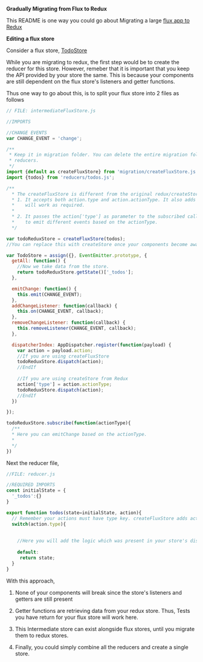 **Gradually Migrating from Flux to Redux**

This README is one way you could go about Migrating a large [ flux app to Redux](http://redux.js.org/docs/recipes/MigratingToRedux.html)



**Editing a flux store**

Consider a flux store, [TodoStore](https://facebook.github.io/flux/docs/todo-list.html#creating-stores)

While you are migrating to redux, the first step would be to create the reducer for this store. However, remeber that it is important that you keep the API provided by your store the same. This is because your components are still dependent on the flux store's listeners and getter functions.

Thus one way to go about this, is to split your flux store into 2 files as follows

```javascript
// FILE: intermediateFluxStore.js

//IMPORTS

//CHANGE EVENTS
var CHANGE_EVENT = 'change';

/**
 * Keep it in migration folder. You can delete the entire migration folder when you have created all
 * reducers.
 */
import {default as createFluxStore} from 'migration/createFluxStore.js';
import {todos} from 'reducers/todos.js';

/**
  * The createFluxStore is different from the original redux/createStore in 2 ways,
  * 1. It accepts both action.type and action.actionType. It also adds the 'type' key so that your reducer
  *    will work as required.
  *
  * 2. It passes the action['type'] as parameter to the subscribed callbacks. You can use this if you have 
  *    to emit different events based on the actionType.
  */

var todoReduxStore = createFluxStore(todos);
//You can replace this with createStore once your components become aware of redux through store.subscribe or react-redux.

var TodoStore = assign({}, EventEmitter.prototype, {
  getAll: function() {
    //Now we take data from the store.
    return todoReduxStore.getState()['_todos'];
  },

  emitChange: function() {
    this.emit(CHANGE_EVENT);
  },
  addChangeListener: function(callback) {
    this.on(CHANGE_EVENT, callback);
  },
  removeChangeListener: function(callback) {
    this.removeListener(CHANGE_EVENT, callback);
  },

  dispatcherIndex: AppDispatcher.register(function(payload) {
    var action = payload.action;
    //If you are using createFluxStore
    todoReduxStore.dispatch(action);
    //EndIf
     
    //If you are using createStore from Redux
    action['type'] = action.actionType;
    todoReduxStore.dispatch(action);
    //EndIf
  })

});

todoReduxStore.subscribe(function(actionType){
  /**
  * Here you can emitChange based on the actionType.
  * 
  */
})
```

Next the reducer file,
```javascript
//FILE: reducer.js

//REQUIRED IMPORTS
const initialState = {
  '_todos':{}
}

export function todos(state=initialState, action){
  // Remember your actions must have type key. createFluxStore adds actionType to the type internally.
  switch(action.type){ 
  
  
    //Here you will add the logic which was present in your store's dispatch Handler.
  
    default:
     return state;
  }
}
```

With this approach,

1. None of your components will break since the store's listeners and getters are still present

2. Getter functions are retrieving data from your redux store. Thus, Tests you have return for your flux store will work here.

3. This Intermediate store can exist alongside flux stores, until you migrate them to redux stores.

4. Finally, you could simply combine all the reducers and create a single store.
